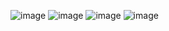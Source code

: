 ![image](https://github.com/Sh1Ze96/DemoEkzamen/assets/97594421/9d20b3cf-116b-44ea-904a-57bc9c19a360)
![image](https://github.com/Sh1Ze96/DemoEkzamen/assets/97594421/78b7790f-1a8b-4a21-a152-f93e1a02d0e5)
![image](https://github.com/Sh1Ze96/DemoEkzamen/assets/97594421/ef28b2b9-7497-4b73-ae95-07a2c0827411)
![image](https://github.com/Sh1Ze96/DemoEkzamen/assets/97594421/106a64e4-9271-498c-aaf4-8616a377c636)
